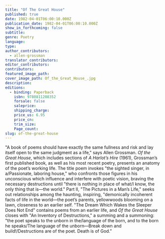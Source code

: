 ```yaml
---
title: "Of The Great House"
published: true
date: 1982-04-01T06:00:10.000Z
publication_date: 1982-04-01T06:00:10.000Z
show_in_forthcoming: false
subtitle:
genre: Poetry
language:
type:
author_contributors:
  - allen-grossman
translator_contributors:
editor_contributors:
contributors:
featured_image_path:
cover_image_path: Of_the_Great_House_.jpg
description:
editions:
  - binding: Paperback
    isbn: 9780811208352
    forsale: false
    saleprice:
    shipping_charge:
    price_us: 6.95
    price_cn:
    trim_size:
    Page_count:
slug: of-the-great-house
---
```


"A book of poems should have exactly the same fullness and risk and lay itself open to the same judgment as a life," says Allen Grossman. _Of the Great House_, which includes sections of _A Harlot’s Hire_ (1961), Grossman’s first published book, as well as his most recent poetry, presents an anatomy of the poet’s working life. The title poem invokes "the sighted singer, in a/Passionate, laboring house," who confronts those figures in his unconscious which influence and interfere with poetic vision, braving the necessary destructions until "there is nothing in place of what/I know, the only thing that is––the world." Part II, "The Pictures in a Man’s Life," seeks out relationships among the haunting, inspiring, "demonically incoherent facts of life in the world––the poet’s parents, yellowwoods blooming on a lawn, closeness to an earlier self. "The Dream Which Wakes the Sleeper Does Not End" contains poems from an earlier life, and _Of the Great House_ closes with "An Inventory of Destructions," a summing and a summoning: "the poet speaks to the unborn in the/language of the born, and to the born he speaks/The language of the unborn––Break down and build!/Destructions are of the poet. Death is of God.”

